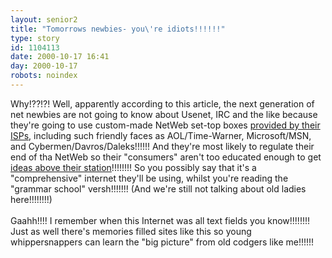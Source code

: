 ```yaml
---
layout: senior2
title: "Tomorrows newbies- you\'re idiots!!!!!!"
type: story
id: 1104113
date: 2000-10-17 16:41
day: 2000-10-17
robots: noindex
---
```

Why!??!?! Well, apparently according to this article, the next generation of net newbies are not going to know about Usenet, IRC and the like because they're going to use custom-made NetWeb set-top boxes <a href="http://www.writetheweb.com/read.php?item=81">provided by their ISPs</a>, including such friendly faces as AOL/Time-Warner, Microsoft/MSN, and Cybermen/Davros/Daleks!!!!!! And they're most likely to regulate their end of tha NetWeb so their "consumers" aren't too educated enough to get <a href="http://www.infomagic.net/liberty/vs000804.htm">ideas above their station</a>!!!!!!!! So you possibly say that it's a "comprehensive" internet they'll be using, whilst you're reading the "grammar school" versh!!!!!!! (And we're still not talking about old ladies here!!!!!!!!)<br/> <br/>Gaahh!!!! I remember when this Internet was all text fields you know!!!!!!!! Just as well there's memories filled sites like this so young whippersnappers can learn the "big picture" from old codgers like me!!!!!!
